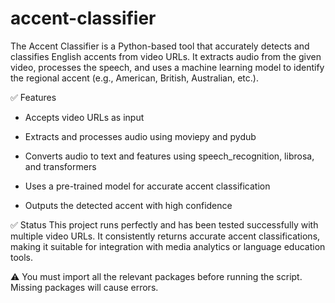 # accent-classifier

The Accent Classifier is a Python-based tool that accurately detects and classifies English accents from video URLs. It extracts audio from the given video, processes the speech, and uses a machine learning model to identify the regional accent (e.g., American, British, Australian, etc.).

✅ Features
 - Accepts video URLs as input

 - Extracts and processes audio using moviepy and pydub

 - Converts audio to text and features using speech_recognition, librosa, and transformers

 - Uses a pre-trained model for accurate accent classification

 - Outputs the detected accent with high confidence

✅ Status
This project runs perfectly and has been tested successfully with multiple video URLs. It consistently returns accurate accent classifications, making it suitable for integration with media analytics or language education tools.

⚠️ You must import all the relevant packages before running the script. Missing packages will cause errors.

